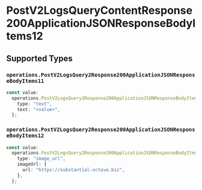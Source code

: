 # PostV2LogsQueryContentResponse200ApplicationJSONResponseBodyItems12


## Supported Types

### `operations.PostV2LogsQuery2Response200ApplicationJSONResponseBodyItems11`

```typescript
const value:
  operations.PostV2LogsQuery2Response200ApplicationJSONResponseBodyItems11 = {
    type: "text",
    text: "<value>",
  };
```

### `operations.PostV2LogsQuery2Response200ApplicationJSONResponseBodyItems12`

```typescript
const value:
  operations.PostV2LogsQuery2Response200ApplicationJSONResponseBodyItems12 = {
    type: "image_url",
    imageUrl: {
      url: "https://substantial-octave.biz",
    },
  };
```

